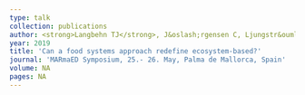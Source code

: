 ```yaml
---
type: talk
collection: publications
author: <strong>Langbehn TJ</strong>, J&oslash;rgensen C, Ljungstr&ouml;m G, Andersen K, Aksnes D & Enberg K
year: 2019
title: 'Can a food systems approach redefine ecosystem-based?'
journal: 'MARmaED Symposium, 25.- 26. May, Palma de Mallorca, Spain'
volume: NA
pages: NA
---
```

